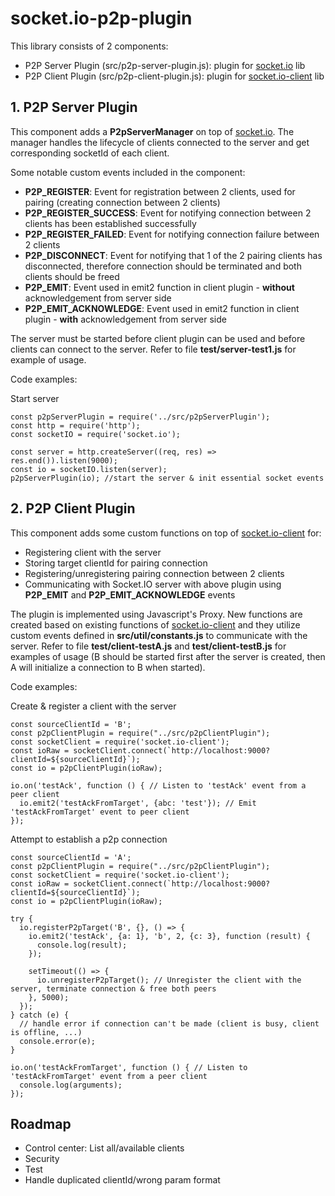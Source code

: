 # socket.io-p2p-plugin

This library consists of 2 components:
  - P2P Server Plugin (src/p2p-server-plugin.js): plugin for [socket.io](https://www.npmjs.com/package/socket.io) lib
  - P2P Client Plugin (src/p2p-client-plugin.js): plugin for [socket.io-client](https://www.npmjs.com/package/socket.io-client) lib

## 1. P2P Server Plugin
This component adds a **P2pServerManager** on top of [socket.io](https://www.npmjs.com/package/socket.io). The manager handles the lifecycle of clients connected to the server and get corresponding socketId of each client.

Some notable custom events included in the component:
- **P2P_REGISTER**: Event for registration between 2 clients, used for pairing (creating connection between 2 clients)
- **P2P_REGISTER_SUCCESS**: Event for notifying connection between 2 clients has been established successfully
- **P2P_REGISTER_FAILED**: Event for notifying connection failure between 2 clients
- **P2P_DISCONNECT**: Event for notifying that 1 of the 2 pairing clients has disconnected, therefore connection should be terminated and both clients should be freed
- **P2P_EMIT**: Event used in emit2 function in client plugin - **without** acknowledgement from server side
- **P2P_EMIT_ACKNOWLEDGE**: Event used in emit2 function in client plugin - **with** acknowledgement from server side

The server must be started before client plugin can be used and before clients can connect to the server.
Refer to file **test/server-test1.js** for example of usage.

Code examples:

Start server
```$xslt
const p2pServerPlugin = require('../src/p2pServerPlugin');
const http = require('http');
const socketIO = require('socket.io');

const server = http.createServer((req, res) => res.end()).listen(9000);
const io = socketIO.listen(server);
p2pServerPlugin(io); //start the server & init essential socket events
```

## 2. P2P Client Plugin
This component adds some custom functions on top of [socket.io-client](https://www.npmjs.com/package/socket.io-client) for:
- Registering client with the server
- Storing target clientId for pairing connection
- Registering/unregistering pairing connection between 2 clients
- Communicating with Socket.IO server with above plugin using **P2P_EMIT** and **P2P_EMIT_ACKNOWLEDGE** events

The plugin is implemented using Javascript's Proxy. New functions are created based on existing functions of [socket.io-client](https://www.npmjs.com/package/socket.io-client)  and they utilize custom events defined in **src/util/constants.js** to communicate with the server.
Refer to file **test/client-testA.js** and **test/client-testB.js** for examples of usage (B should be started first after the server is created, then A will initialize a connection to B when started).

Code examples:

Create & register a client with the server
```$xslt
const sourceClientId = 'B';
const p2pClientPlugin = require("../src/p2pClientPlugin");
const socketClient = require('socket.io-client');
const ioRaw = socketClient.connect(`http://localhost:9000?clientId=${sourceClientId}`);
const io = p2pClientPlugin(ioRaw);

io.on('testAck', function () { // Listen to 'testAck' event from a peer client
  io.emit2('testAckFromTarget', {abc: 'test'}); // Emit 'testAckFromTarget' event to peer client
});
```

Attempt to establish a p2p connection
```$xslt
const sourceClientId = 'A';
const p2pClientPlugin = require("../src/p2pClientPlugin");
const socketClient = require('socket.io-client');
const ioRaw = socketClient.connect(`http://localhost:9000?clientId=${sourceClientId}`);
const io = p2pClientPlugin(ioRaw);

try {
  io.registerP2pTarget('B', {}, () => {
    io.emit2('testAck', {a: 1}, 'b', 2, {c: 3}, function (result) {
      console.log(result);
    });

    setTimeout(() => {
      io.unregisterP2pTarget(); // Unregister the client with the server, terminate connection & free both peers
    }, 5000);
  });
} catch (e) {
  // handle error if connection can't be made (client is busy, client is offline, ...)
  console.error(e);
}

io.on('testAckFromTarget', function () { // Listen to 'testAckFromTarget' event from a peer client
  console.log(arguments);
});
```

## Roadmap

- Control center: List all/available clients
- Security
- Test
- Handle duplicated clientId/wrong param format
